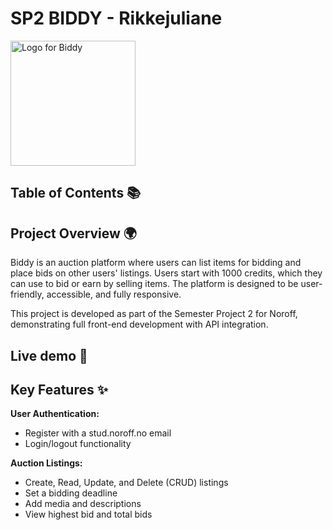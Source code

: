 # SP2 BIDDY - Rikkejuliane  
<img src="https://github.com/user-attachments/assets/ce8c56d8-4e2b-49e8-8c0e-43a505886284" alt="Logo for Biddy" width="200px">  

## Table of Contents 📚  

## Project Overview 🌍   
Biddy is an auction platform where users can list items for bidding and place bids on other users' listings. Users start with 1000 credits, which they can use to bid or earn by selling items. The platform is designed to be user-friendly, accessible, and fully responsive.  

This project is developed as part of the Semester Project 2 for Noroff, demonstrating full front-end development with API integration.  

## Live demo 🎥    

## Key Features ✨    
**User Authentication:**
* Register with a stud.noroff.no email  
* Login/logout functionality  

**Auction Listings:** 
* Create, Read, Update, and Delete (CRUD) listings  
* Set a bidding deadline
* Add media and descriptions  
* View highest bid and total bids 
